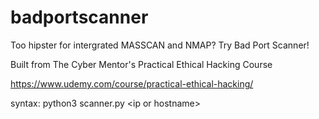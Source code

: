 # badportscanner

Too hipster for intergrated MASSCAN and NMAP? Try Bad Port Scanner!

Built from The Cyber Mentor's Practical Ethical Hacking  Course

https://www.udemy.com/course/practical-ethical-hacking/


syntax: python3 scanner.py \<ip or hostname>
